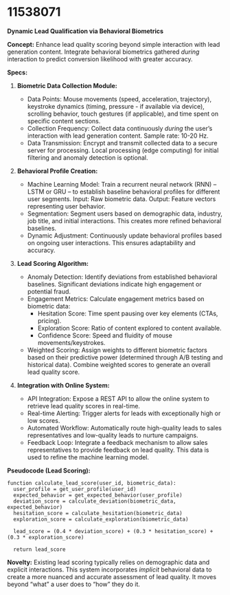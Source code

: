 # 11538071

**Dynamic Lead Qualification via Behavioral Biometrics**

**Concept:** Enhance lead quality scoring beyond simple interaction with lead generation content. Integrate behavioral biometrics gathered *during* interaction to predict conversion likelihood with greater accuracy.

**Specs:**

1.  **Biometric Data Collection Module:**
    *   Data Points: Mouse movements (speed, acceleration, trajectory), keystroke dynamics (timing, pressure - if available via device), scrolling behavior, touch gestures (if applicable), and time spent on specific content sections.
    *   Collection Frequency: Collect data continuously *during* the user’s interaction with lead generation content. Sample rate: 10-20 Hz.
    *   Data Transmission: Encrypt and transmit collected data to a secure server for processing. Local processing (edge computing) for initial filtering and anomaly detection is optional.

2.  **Behavioral Profile Creation:**
    *   Machine Learning Model: Train a recurrent neural network (RNN) – LSTM or GRU – to establish baseline behavioral profiles for different user segments. Input: Raw biometric data. Output: Feature vectors representing user behavior.
    *   Segmentation: Segment users based on demographic data, industry, job title, and initial interactions. This creates more refined behavioral baselines.
    *   Dynamic Adjustment: Continuously update behavioral profiles based on ongoing user interactions. This ensures adaptability and accuracy.

3.  **Lead Scoring Algorithm:**
    *   Anomaly Detection: Identify deviations from established behavioral baselines. Significant deviations indicate high engagement or potential fraud.
    *   Engagement Metrics: Calculate engagement metrics based on biometric data:
        *   Hesitation Score: Time spent pausing over key elements (CTAs, pricing).
        *   Exploration Score:  Ratio of content explored to content available.
        *   Confidence Score:  Speed and fluidity of mouse movements/keystrokes.
    *   Weighted Scoring: Assign weights to different biometric factors based on their predictive power (determined through A/B testing and historical data). Combine weighted scores to generate an overall lead quality score.

4.  **Integration with Online System:**
    *   API Integration: Expose a REST API to allow the online system to retrieve lead quality scores in real-time.
    *   Real-time Alerting: Trigger alerts for leads with exceptionally high or low scores.
    *   Automated Workflow:  Automatically route high-quality leads to sales representatives and low-quality leads to nurture campaigns.
    *   Feedback Loop: Integrate a feedback mechanism to allow sales representatives to provide feedback on lead quality. This data is used to refine the machine learning model.

**Pseudocode (Lead Scoring):**

```
function calculate_lead_score(user_id, biometric_data):
  user_profile = get_user_profile(user_id)
  expected_behavior = get_expected_behavior(user_profile)
  deviation_score = calculate_deviation(biometric_data, expected_behavior)
  hesitation_score = calculate_hesitation(biometric_data)
  exploration_score = calculate_exploration(biometric_data)

  lead_score = (0.4 * deviation_score) + (0.3 * hesitation_score) + (0.3 * exploration_score)

  return lead_score
```

**Novelty:** Existing lead scoring typically relies on demographic data and explicit interactions. This system incorporates *implicit* behavioral data to create a more nuanced and accurate assessment of lead quality. It moves beyond “what” a user does to “how” they do it.